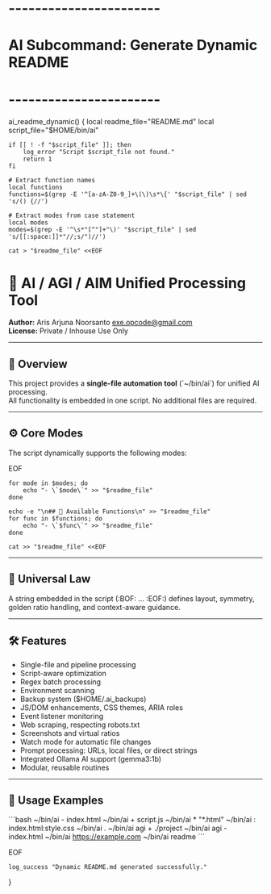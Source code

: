 # -----------------------
# AI Subcommand: Generate Dynamic README
# -----------------------
ai_readme_dynamic() {
    local readme_file="README.md"
    local script_file="$HOME/bin/ai"

    if [[ ! -f "$script_file" ]]; then
        log_error "Script $script_file not found."
        return 1
    fi

    # Extract function names
    local functions
    functions=$(grep -E '^[a-zA-Z0-9_]+\(\)\s*\{' "$script_file" | sed 's/() {//')

    # Extract modes from case statement
    local modes
    modes=$(grep -E '^\s*"[^"]+"\)' "$script_file" | sed 's/[[:space:]]*"//;s/")//')

    cat > "$readme_file" <<EOF
# 🧠 AI / AGI / AIM Unified Processing Tool

**Author:** Aris Arjuna Noorsanto <exe.opcode@gmail.com>  
**License:** Private / Inhouse Use Only  

---

## 📜 Overview

This project provides a **single-file automation tool** (\`~/bin/ai\`) for unified AI processing.  
All functionality is embedded in one script. No additional files are required.

---

## ⚙️ Core Modes

The script dynamically supports the following modes:

EOF

    for mode in $modes; do
        echo "- \`$mode\`" >> "$readme_file"
    done

    echo -e "\n## 🔧 Available Functions\n" >> "$readme_file"
    for func in $functions; do
        echo "- \`$func\`" >> "$readme_file"
    done

    cat >> "$readme_file" <<EOF

---

## 📜 Universal Law

A string embedded in the script (:BOF: … :EOF:) defines layout, symmetry, golden ratio handling, and context-aware guidance.

---

## 🛠 Features

- Single-file and pipeline processing
- Script-aware optimization
- Regex batch processing
- Environment scanning
- Backup system (\$HOME/.ai_backups)
- JS/DOM enhancements, CSS themes, ARIA roles
- Event listener monitoring
- Web scraping, respecting robots.txt
- Screenshots and virtual ratios
- Watch mode for automatic file changes
- Prompt processing: URLs, local files, or direct strings
- Integrated Ollama AI support (gemma3:1b)
- Modular, reusable routines

---

## 🚀 Usage Examples

\`\`\`bash
~/bin/ai - index.html
~/bin/ai + script.js
~/bin/ai * "*.html"
~/bin/ai : index.html:style.css
~/bin/ai . 
~/bin/ai agi + ./project
~/bin/ai agi - index.html
~/bin/ai https://example.com
~/bin/ai readme
\`\`\`

EOF

    log_success "Dynamic README.md generated successfully."
}